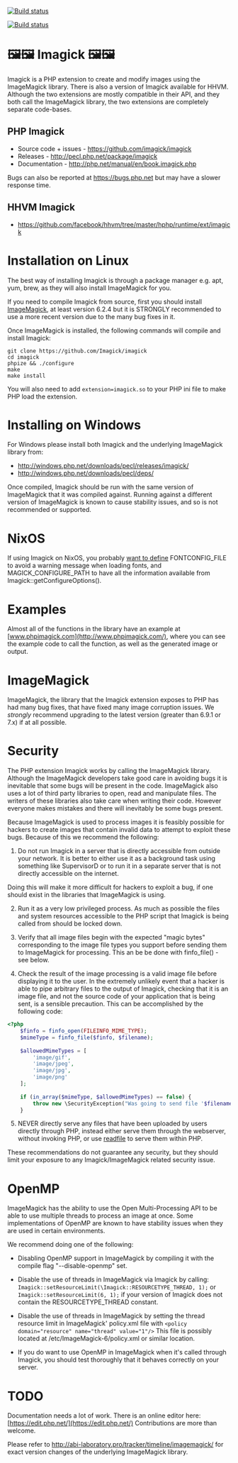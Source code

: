 [![Build status](https://github.com/imagick/imagick/actions/workflows/main.yml/badge.svg)](https://github.com/Imagick/imagick/actions)

[![Build status](https://github.com/imagick/imagick/actions/workflows/windows.yml/badge.svg)](https://github.com/Imagick/imagick/actions)

# 🖼️🖼️ Imagick 🖼️🖼️

Imagick is a PHP extension to create and modify images using the ImageMagick library. There is also a version of Imagick available for HHVM. Although the two extensions are mostly compatible in their API, and they both call the ImageMagick library, the two extensions are completely separate code-bases.

## PHP Imagick

* Source code + issues - https://github.com/imagick/imagick
* Releases - http://pecl.php.net/package/imagick
* Documentation - http://php.net/manual/en/book.imagick.php
    
Bugs can also be reported at https://bugs.php.net but may have a slower response time.

## HHVM Imagick

* https://github.com/facebook/hhvm/tree/master/hphp/runtime/ext/imagick

# Installation on Linux

The best way of installing Imagick is through a package manager e.g. apt, yum, brew, as they will also install ImageMagick for you.

If you need to compile Imagick from source, first you should install [ImageMagick](https://github.com/ImageMagick/ImageMagick), at least version 6.2.4 but it is STRONGLY recommended to use a more recent version due to the many bug fixes in it.

Once ImageMagick is installed, the following commands will compile and install Imagick:

```
git clone https://github.com/Imagick/imagick
cd imagick
phpize && ./configure
make
make install
```

You will also need to add `extension=imagick.so` to your PHP ini file to make PHP load the extension.


# Installing on Windows

For Windows please install both Imagick and the underlying ImageMagick library from:
* http://windows.php.net/downloads/pecl/releases/imagick/
* http://windows.php.net/downloads/pecl/deps/

Once compiled, Imagick should be run with the same version of ImageMagick that it was compiled against. Running against a different version of ImageMagick is known to cause stability issues, and so is not recommended or supported.

# NixOS

If using Imagick on NixOS, you probably [want to define](https://github.com/Imagick/imagick/blob/master/docker/nixos/shell.nix) FONTCONFIG_FILE to avoid a warning message when loading fonts, and MAGICK_CONFIGURE_PATH to have all the information available from Imagick::getConfigureOptions().

# Examples

Almost all of the functions in the library have an example at [www.phpimagick.com](http://www.phpimagick.com/), where you can see the example code to call the function, as well as the generated image or output.


# ImageMagick


ImageMagick, the library that the Imagick extension exposes to PHP has had many bug fixes, that have fixed many image corruption issues. We _strongly_ recommend upgrading to the latest version (greater than 6.9.1 or 7.x) if at all possible.


# Security

The PHP extension Imagick works by calling the ImageMagick library. Although the ImageMagick developers take good care in avoiding bugs it is inevitable that some bugs will be present in the code. ImageMagick also uses a lot of third party libraries to open, read and manipulate files. The writers of these libraries also take care when writing their code. However everyone makes mistakes and there will inevitably be some bugs present.

Because ImageMagick is used to process images it is feasibly possible for hackers to create images that contain invalid data to attempt to exploit these bugs. Because of this we recommend the following:

1) Do not run Imagick in a server that is directly accessible from outside your network. It is better to either use it as a background task using something like SupervisorD or to run it in a separate server that is not directly accessible on the internet. 

Doing this will make it more difficult for hackers to exploit a bug, if one should exist in the libraries that ImageMagick is using. 

2) Run it as a very low privileged process. As much as possible the files and system resources accessible to the PHP script that Imagick is being called from should be locked down. 

3) Verify that all image files begin with the expected "magic bytes" corresponding to the image file types you support before sending them to ImageMagick for processing. This an be be done with finfo_file() - see below.

4) Check the result of the image processing is a valid image file before displaying it to the user. In the extremely unlikely event that a hacker is able to pipe arbitrary files to the output of Imagick, checking that it is an image file, and not the source code of your application that is being sent, is a sensible precaution. This can be accomplished by the following code:


```php
<?php
	$finfo = finfo_open(FILEINFO_MIME_TYPE);
	$mimeType = finfo_file($finfo, $filename);
	
	$allowedMimeTypes = [
		'image/gif',
		'image/jpeg',
		'image/jpg',
		'image/png'
	];
	
	if (in_array($mimeType, $allowedMimeTypes) == false) {
		throw new \SecurityException("Was going to send file '$filename' to the user, but it is not an image file.");
	}
```

5) NEVER directly serve any files that have been uploaded by users directly through PHP, instead either serve them through the webserver, without invoking PHP, or use [readfile](http://php.net/manual/en/function.readfile.php) to serve them within PHP.

These recommendations do not guarantee any security, but they should limit your exposure to any Imagick/ImageMagick related security issue.

# OpenMP

ImageMagick has the ability to use the Open Multi-Processing API to be able to use multiple threads to process an image at once. Some implementations of OpenMP are known to have stability issues when they are used in certain environments. 

We recommend doing one of the following:

* Disabling OpenMP support in ImageMagick by compiling it with the compile flag "--disable-openmp" set.

* Disable the use of threads in ImageMagick via Imagick by calling: `Imagick::setResourceLimit(\Imagick::RESOURCETYPE_THREAD, 1);` or `Imagick::setResourceLimit(6, 1);` if your version of Imagick does not contain the RESOURCETYPE_THREAD constant.

* Disable the use of threads in ImageMagick by setting the thread resource limit in ImageMagick' policy.xml file with `<policy domain="resource" name="thread" value="1"/>` This file is possibly located at /etc/ImageMagick-6/policy.xml or similar location.

* If you do want to use OpenMP in ImageMagick when it's called through Imagick, you should test thoroughly that it behaves correctly on your server.


# TODO

Documentation needs a lot of work. There is an online editor here: [https://edit.php.net/](https://edit.php.net/) Contributions are more than welcome.

Please refer to http://abi-laboratory.pro/tracker/timeline/imagemagick/ for exact version changes of the underlying ImageMagick library.
